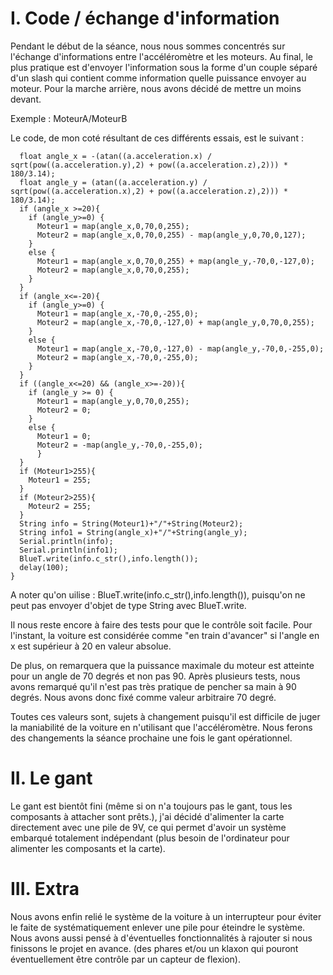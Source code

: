 # I. Code / échange d'information

Pendant le début de la séance, nous nous sommes concentrés sur l'échange d'informations entre l'accéléromètre et les moteurs.
Au final, le plus pratique est d'envoyer l'information sous la forme d'un couple séparé d'un slash qui contient comme information quelle puissance envoyer au moteur.
Pour la marche arrière, nous avons décidé de mettre un moins devant.

Exemple : MoteurA/MoteurB

Le code, de mon coté résultant de ces différents essais, est le suivant :

```
  float angle_x = -(atan((a.acceleration.x) / sqrt(pow((a.acceleration.y),2) + pow((a.acceleration.z),2))) * 180/3.14);
  float angle_y = (atan((a.acceleration.y) / sqrt(pow((a.acceleration.x),2) + pow((a.acceleration.z),2))) * 180/3.14);
  if (angle_x >=20){
    if (angle_y>=0) {
      Moteur1 = map(angle_x,0,70,0,255);
      Moteur2 = map(angle_x,0,70,0,255) - map(angle_y,0,70,0,127);
    }
    else {
      Moteur1 = map(angle_x,0,70,0,255) + map(angle_y,-70,0,-127,0);
      Moteur2 = map(angle_x,0,70,0,255);
    }
  }
  if (angle_x<=-20){
    if (angle_y>=0) {
      Moteur1 = map(angle_x,-70,0,-255,0);
      Moteur2 = map(angle_x,-70,0,-127,0) + map(angle_y,0,70,0,255);
    }
    else {
      Moteur1 = map(angle_x,-70,0,-127,0) - map(angle_y,-70,0,-255,0);
      Moteur2 = map(angle_x,-70,0,-255,0);
    }
  }
  if ((angle_x<=20) && (angle_x>=-20)){
    if (angle_y >= 0) {
      Moteur1 = map(angle_y,0,70,0,255);
      Moteur2 = 0;
    }
    else {
      Moteur1 = 0;
      Moteur2 = -map(angle_y,-70,0,-255,0);
      }
  }
  if (Moteur1>255){
    Moteur1 = 255;
  }
  if (Moteur2>255){
    Moteur2 = 255;
  }
  String info = String(Moteur1)+"/"+String(Moteur2);
  String info1 = String(angle_x)+"/"+String(angle_y);
  Serial.println(info);
  Serial.println(info1);
  BlueT.write(info.c_str(),info.length());
  delay(100);
}
```
A noter qu'on uilise : BlueT.write(info.c_str(),info.length()), puisqu'on ne peut pas envoyer d'objet de type String avec BlueT.write.

Il nous reste encore à faire des tests pour que le contrôle soit facile. Pour l'instant, la voiture est considérée comme "en train d'avancer" si l'angle en x est supérieur à 20 en valeur absolue.

De plus, on remarquera que la puissance maximale du moteur est atteinte pour un angle de 70 degrés et non pas 90. Après plusieurs tests, nous avons remarqué qu'il n'est pas très pratique de pencher sa main à 90 degrés. Nous avons donc fixé comme valeur arbitraire 70 degré.

Toutes ces valeurs sont, sujets à changement puisqu'il est difficile de juger la maniabilité de la voiture en n'utilisant que l'accéléromètre.
Nous ferons des changements la séance prochaine une fois le gant opérationnel.

# II. Le gant

Le gant est bientôt fini (même si on n'a toujours pas le gant, tous les composants à attacher sont prêts.), j'ai décidé d'alimenter la carte directement avec une pile de 9V, ce qui permet d'avoir un système embarqué totalement indépendant (plus besoin de l'ordinateur pour alimenter les composants et la carte).

# III. Extra

Nous avons enfin relié le système de la voiture à un interrupteur pour éviter le faite de systématiquement enlever une pile pour éteindre le système.
Nous avons aussi pensé à d'éventuelles fonctionnalités à rajouter si nous finissons le projet en avance. (des phares et/ou un klaxon qui pouront éventuellement être contrôle par un capteur de flexion).
